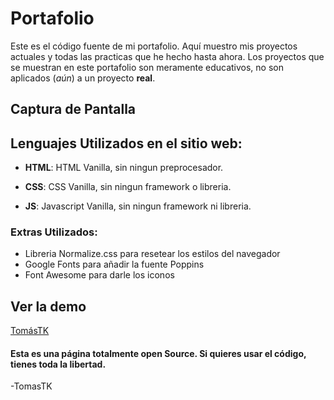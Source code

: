 # Portafolio
Este es el código fuente de mi portafolio. Aquí muestro mis proyectos actuales y todas las practicas que he hecho hasta ahora. Los proyectos que se muestran en este portafolio son meramente educativos, no son aplicados (*aún*) a un proyecto **real**.

## Captura de Pantalla

## Lenguajes Utilizados en el sitio web:

* **HTML**: HTML Vanilla, sin ningun preprocesador.

* **CSS**: CSS Vanilla, sin ningun framework o libreria.

* **JS**: Javascript Vanilla, sin ningun framework ni libreria.

### Extras Utilizados:

- Libreria Normalize.css para resetear los estilos del navegador
- Google Fonts para añadir la fuente Poppins
- Font Awesome para darle los iconos

## Ver la demo

[TomásTK](https://tomastk.github.io/portafolio)

#### Esta es una página totalmente open Source. Si quieres usar el código, tienes toda la libertad.

-TomasTK